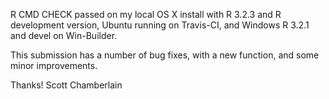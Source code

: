 R CMD CHECK passed on my local OS X install with R 3.2.3 and
R development version, Ubuntu running on Travis-CI, and Windows
R 3.2.1 and devel on Win-Builder.

This submission has a number of bug fixes, with a new function, 
and some minor improvements.

Thanks! Scott Chamberlain
